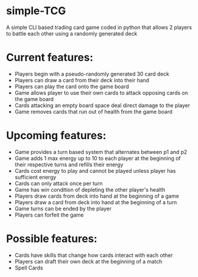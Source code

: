 # simple-TCG
A simple CLI based trading card game coded in python that allows 2 players to battle each other using a randomly generated deck

# Current features:
- Players begin with a pseudo-randomly generated 30 card deck
- Players can draw a card from their deck into their hand
- Players can play the card onto the game board
- Game allows player to use their own cards to attack opposing cards on the game board
- Cards attacking an empty board space deal direct damage to the player
- Game removes cards that run out of health from the game board

# Upcoming features:
- Game provides a turn based system that alternates between p1 and p2
- Game adds 1 max energy up to 10 to each player at the beginning of their respective turns and refills their energy
- Cards cost energy to play and cannot be played unless player has sufficient energy
- Cards can only attack once per turn
- Game has win condition of depleting the other player's health
- Players draw cards from deck into hand at the beginning of a game
- Players draw a card from deck into hand at the beginning of a turn
- Game turns can be ended by the player
- Players can forfeit the game

# Possible features:
- Cards have skills that change how cards interact with each other
- Players can draft their own deck at the beginning of a match
- Spell Cards
